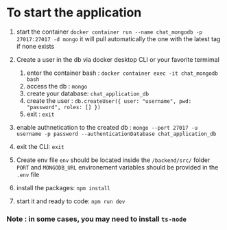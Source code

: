 # To start the application

1. start the container 
    `docker container run --name chat_mongodb -p 27017:27017 -d mongo` 
   it will pull automatically the one with the latest tag if none exists

2. Create a user in the db via docker desktop CLI or your favorite termimal
    1. enter the container bash : 
        `docker container exec -it chat_mongodb bash`
    2. access the db : 
        `mongo`
    3. create your database: 
        `chat_application_db`
    4. create the user : 
        `db.createUser({ user: "username", pwd: "password", roles: [] })`
    5. exit : 
        `exit`

3. enable authnetication to the created db : 
    `mongo --port 27017 -u username -p password --authenticationDatabase chat_application_db`

4. exit the CLI: 
    `exit`

5. Create env file
    `env` should be located inside the `/backend/src/` folder
    `PORT` and `MONGODB_URL` environement variables should be provided in the `.env` file
5. install the packages:
    `npm install`

6. start it and ready to code:
    `npm run dev`

### Note : in some cases, you may need to install `ts-node` 